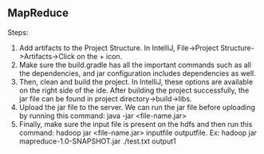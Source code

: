 ## MapReduce

Steps:

1. Add artifacts to the Project Structure. In IntelliJ, File->Project Structure->Artifacts->Click on the + icon. 
2. Make sure the build.gradle has all the important commands such as all the dependencies, and jar configuration includes dependencies as well. 
3. Then, clean and build the project. In IntelliJ, these options are available on the right side of the ide. After building the project successfully, the jar file can be found in project directory->build->libs. 
4. Upload the jar file to the server. We can run the jar file before uploading by running this command: java -jar <file-name.jar>
5. Finally, make sure the input file is present on the hdfs and then run this command: hadoop jar <file-name.jar> inputfile outputfile. Ex: hadoop jar mapreduce-1.0-SNAPSHOT.jar ./test.txt output1
